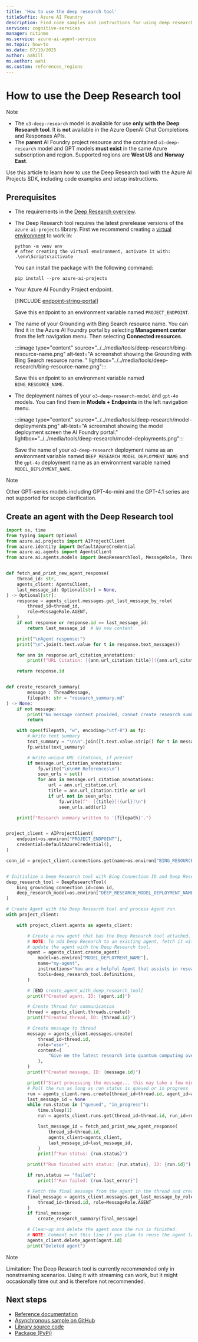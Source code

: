 ```yaml
---
title: 'How to use the deep research tool'
titleSuffix: Azure AI Foundry
description: Find code samples and instructions for using deep research in the Azure AI Foundry Agent Service.
services: cognitive-services
manager: nitinme
ms.service: azure-ai-agent-service
ms.topic: how-to
ms.date: 07/10/2025
author: aahill
ms.author: aahi
ms.custom: references_regions
---
```


# How to use the Deep Research tool

> [!NOTE]
> * The `o3-deep-research` model is available for use **only with the Deep Research tool**. It is **not** available in the Azure OpenAI Chat Completions and Responses APIs.
> * The **parent** AI Foundry project resource and the contained  `o3-deep-research` model and GPT models **must exist** in the same Azure subscription and region. Supported regions are **West US** and **Norway East**.

Use this article to learn how to use the Deep Research tool with the Azure AI Projects SDK, including code examples and setup instructions.

## Prerequisites

* The requirements in the [Deep Research overview](./deep-research.md).
* The Deep Research tool requires the latest prerelease versions of the `azure-ai-projects` library. First we recommend creating a [virtual environment](https://docs.python.org/3/library/venv.html) to work in:

    ```console
    python -m venv env
    # after creating the virtual environment, activate it with:
    .\env\Scripts\activate
    ```

    You can install the package with the following command:

    ```console
    pip install --pre azure-ai-projects
    ```

* Your Azure AI Foundry Project endpoint.

    
    [!INCLUDE [endpoint-string-portal](../../includes/endpoint-string-portal.md)]

    Save this endpoint to an environment variable named `PROJECT_ENDPOINT`. 

* The name of your Grounding with Bing Search resource name. You can find it in the Azure AI Foundry portal by selecting **Management center** from the left navigation menu. Then selecting **Connected resources**.
    
    :::image type="content" source="../../media/tools/deep-research/bing-resource-name.png" alt-text="A screenshot showing the Grounding with Bing Search resource name. " lightbox="../../media/tools/deep-research/bing-resource-name.png":::

    Save this endpoint to an environment variable named `BING_RESOURCE_NAME`. 

* The deployment names of your `o3-deep-research-model` and `gpt-4o` models. You can find them in **Models + Endpoints** in the left navigation menu.

   :::image type="content" source="../../media/tools/deep-research/model-deployments.png" alt-text="A screenshot showing the model deployment screen the AI Foundry portal." lightbox="../../media/tools/deep-research/model-deployments.png":::
    
    Save the name of your `o3-deep-research` deployment name as an environment variable named `DEEP_RESEARCH_MODEL_DEPLOYMENT_NAME` and the `gpt-4o` deployment name as an environment variable named `MODEL_DEPLOYMENT_NAME`.

> [!NOTE]
> Other GPT-series models including GPT-4o-mini and the GPT-4.1 series are not supported for scope clarification.

## Create an agent with the Deep Research tool

```python
import os, time
from typing import Optional
from azure.ai.projects import AIProjectClient
from azure.identity import DefaultAzureCredential
from azure.ai.agents import AgentsClient
from azure.ai.agents.models import DeepResearchTool, MessageRole, ThreadMessage


def fetch_and_print_new_agent_response(
    thread_id: str,
    agents_client: AgentsClient,
    last_message_id: Optional[str] = None,
) -> Optional[str]:
    response = agents_client.messages.get_last_message_by_role(
        thread_id=thread_id,
        role=MessageRole.AGENT,
    )
    if not response or response.id == last_message_id:
        return last_message_id  # No new content

    print("\nAgent response:")
    print("\n".join(t.text.value for t in response.text_messages))

    for ann in response.url_citation_annotations:
        print(f"URL Citation: [{ann.url_citation.title}]({ann.url_citation.url})")

    return response.id


def create_research_summary(
        message : ThreadMessage,
        filepath: str = "research_summary.md"
) -> None:
    if not message:
        print("No message content provided, cannot create research summary.")
        return

    with open(filepath, "w", encoding="utf-8") as fp:
        # Write text summary
        text_summary = "\n\n".join([t.text.value.strip() for t in message.text_messages])
        fp.write(text_summary)

        # Write unique URL citations, if present
        if message.url_citation_annotations:
            fp.write("\n\n## References\n")
            seen_urls = set()
            for ann in message.url_citation_annotations:
                url = ann.url_citation.url
                title = ann.url_citation.title or url
                if url not in seen_urls:
                    fp.write(f"- [{title}]({url})\n")
                    seen_urls.add(url)

    print(f"Research summary written to '{filepath}'.")


project_client = AIProjectClient(
    endpoint=os.environ["PROJECT_ENDPOINT"],
    credential=DefaultAzureCredential(),
)

conn_id = project_client.connections.get(name=os.environ["BING_RESOURCE_NAME"]).id


# Initialize a Deep Research tool with Bing Connection ID and Deep Research model deployment name
deep_research_tool = DeepResearchTool(
    bing_grounding_connection_id=conn_id,
    deep_research_model=os.environ["DEEP_RESEARCH_MODEL_DEPLOYMENT_NAME"],
)

# Create Agent with the Deep Research tool and process Agent run
with project_client:

    with project_client.agents as agents_client:

        # Create a new agent that has the Deep Research tool attached.
        # NOTE: To add Deep Research to an existing agent, fetch it with `get_agent(agent_id)` and then,
        # update the agent with the Deep Research tool.
        agent = agents_client.create_agent(
            model=os.environ["MODEL_DEPLOYMENT_NAME"],
            name="my-agent",
            instructions="You are a helpful Agent that assists in researching scientific topics.",
            tools=deep_research_tool.definitions,
        )

        # [END create_agent_with_deep_research_tool]
        print(f"Created agent, ID: {agent.id}")

        # Create thread for communication
        thread = agents_client.threads.create()
        print(f"Created thread, ID: {thread.id}")

        # Create message to thread
        message = agents_client.messages.create(
            thread_id=thread.id,
            role="user",
            content=(
                "Give me the latest research into quantum computing over the last year."
            ),
        )
        print(f"Created message, ID: {message.id}")

        print(f"Start processing the message... this may take a few minutes to finish. Be patient!")
        # Poll the run as long as run status is queued or in progress
        run = agents_client.runs.create(thread_id=thread.id, agent_id=agent.id)
        last_message_id = None
        while run.status in ("queued", "in_progress"):
            time.sleep(1)
            run = agents_client.runs.get(thread_id=thread.id, run_id=run.id)

            last_message_id = fetch_and_print_new_agent_response(
                thread_id=thread.id,
                agents_client=agents_client,
                last_message_id=last_message_id,
            )
            print(f"Run status: {run.status}")

        print(f"Run finished with status: {run.status}, ID: {run.id}")

        if run.status == "failed":
            print(f"Run failed: {run.last_error}")

        # Fetch the final message from the agent in the thread and create a research summary
        final_message = agents_client.messages.get_last_message_by_role(
            thread_id=thread.id, role=MessageRole.AGENT
        )
        if final_message:
            create_research_summary(final_message)

        # Clean-up and delete the agent once the run is finished.
        # NOTE: Comment out this line if you plan to reuse the agent later.
        agents_client.delete_agent(agent.id)
        print("Deleted agent")
```

> [!NOTE]
> Limitation: The Deep Research tool is currently recommended only in nonstreaming scenarios. Using it with streaming can work, but it might occasionally time out and is therefore not recommended.

## Next steps

* [Reference documentation](https://aka.ms/azsdk/azure-ai-projects/python/reference)
* [Asynchronous sample on GitHub](https://github.com/Azure/azure-sdk-for-python/blob/main/sdk/ai/azure-ai-agents/samples/agents_async/sample_agents_deep_research_async.py) 
* [Library source code](https://aka.ms/azsdk/azure-ai-projects/python/code) 
* [Package (PyPi)](https://aka.ms/azsdk/azure-ai-projects/python/package) 
